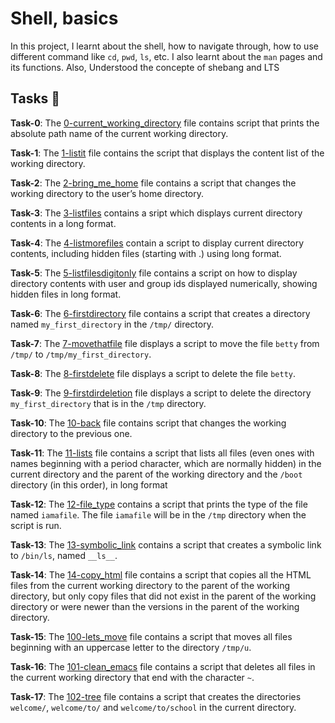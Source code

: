 #  Shell, basics 

In this project, I learnt about the shell, how to navigate through, how to use different command like `cd`, `pwd`, `ls`, etc. I also learnt about the `man` pages and its functions. Also, Understood the concepte of shebang and LTS

## Tasks :page_with_curl:

**Task-0**: The [0-current_working_directory](./0-current_working_directory) file contains script that prints the absolute path name of the current working directory.

**Task-1**: The [1-listit](./1-listit) file contains the script that displays the content list of the working directory.

**Task-2**: The [2-bring_me_home](./2-bring_me_home) file contains a script that changes the working directory to the user’s home directory.

**Task-3**: The [3-listfiles](./3-listfiles) contains a sript which displays current directory contents in a long format.

**Task-4**: The [4-listmorefiles](./4-listmorefiles) contain a script to display current directory contents, including hidden files (starting with .) using long format.

**Task-5**: The [5-listfilesdigitonly](./5-listfilesdigitonly) file contains a script on how to display directory contents with user and group ids displayed numerically, showing hidden files in long format.

**Task-6**: The [6-firstdirectory](./6-firstdirectory) file contains a script that creates a directory named `my_first_directory` in the `/tmp/` directory.

**Task-7**: The [7-movethatfile](./7-movethatfile) file displays a script to move the file `betty` from `/tmp/` to `/tmp/my_first_directory`.

**Task-8**: The [8-firstdelete](./8-firstdelete) file displays a script to delete the file `betty`.

**Task-9**: The [9-firstdirdeletion](./9-firstdirdeletion) file displays a script to delete the directory `my_first_directory` that is in the `/tmp` directory.

**Task-10**: The [10-back](./10-back) file contains script that changes the working directory to the previous one.

**Task-11**: The [11-lists](./11-lists) file contains a script that lists all files (even ones with names beginning with a period character, which are normally hidden) in the current directory and the parent of the working directory and the `/boot` directory (in this order), in long format

**Task-12**: The [12-file_type](./12-file_type) contains a script that prints the type of the file named `iamafile`. The file `iamafile` will be in the `/tmp` directory when the script is run.

**Task-13**: The [13-symbolic_link](./13-symbolic_link) contains a script that creates a symbolic link to `/bin/ls`, named `__ls__`.

**Task-14**: The [14-copy_html](./14-copy_html) file contains a script that copies all the HTML files from the current working directory to the parent of the working directory, but only copy files that did not exist in the parent of the working directory or were newer than the versions in the parent of the working directory.

**Task-15**: The [100-lets_move](./100-lets_move) file contains a script that moves all files beginning with an uppercase letter to the directory `/tmp/u`.

**Task-16**: The [101-clean_emacs](./101-clean_emacs) file contains a script that deletes all files in the current working directory that end with the character `~`.

**Task-17**: The [102-tree](./102-tree) file contains a script that creates the directories `welcome/`, `welcome/to/` and `welcome/to/school` in the current directory.

